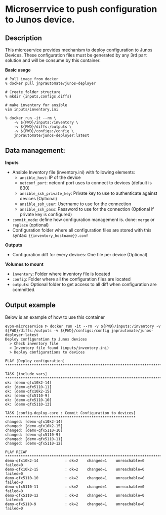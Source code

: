 # Microserrvice to push configuration to Junos device.

## Description

This microservice provides mechanism to deploy configuration to Junos Devices. These configuration files must be generated by any 3rd part solution and will be consume by this container.

__Basic usage__


```shell
# Pull image from docker
% docker pull jnprautomate/junos-deployer

# Create folder structure
% mkdir {inputs,configs,diffs}

# make inventory for ansible
vim inputs/inventory.ini

% docker run -it --rm \
	-v ${PWD}/inputs:/inventory \
	-v ${PWD}/diffs:/outputs \
	-v ${PWD}/configs:/config \
	jnprautomate/junos-deployer:latest
```

## Data management:

__Inputs__

- Ansible Inventory file (inventory.ini) with following elements:
    - `ansible_host`: IP of the device
    - `netconf_port`: netconf port uses to connect to devices (default is 830)
    - `ansible_ssh_private_key`: Private key to use to authenticate against devices (Optional)
    - `ansible_ssh_user`: Username to use for the connection
    - `ansible_ssh_pass`: Password to use for the connection (Optional if private key is configured)
- `commit_mode`: define how configuration management is. done: `merge` or `replace` (optional)
- Configuration folder where all configuration files are stored with this syntax: `{{inventory_hostname}}.conf`

__Outputs__

- Configuration diff for every devices: One file per device (Optional)

__Volumes to mount__

- `inventory`: Folder where inventory file is located
- `config`: Folder where all the configuration files are located
- `outputs`: Optional folder to get access to all diff when configuration are committed.

## Output example

Below is an example of how to use this container

```shell
evpn-microservice ᐅ docker run -it --rm -v ${PWD}/inputs:/inventory -v ${PWD}/diffs:/outputs -v ${PWD}/configs:/config jnprautomate/junos-deployer:latest
Deploy configuration to Junos devices
  > Check inventory file
  > Inventory file found (inputs/inventory.ini)
  > Deploy configurations to devices

PLAY [Deploy configuration] *******************************************************************************************

TASK [include_vars] ***************************************************************************************************
ok: [demo-qfx10k2-14]
ok: [demo-qfx5110-11]
ok: [demo-qfx10k2-15]
ok: [demo-qfx5110-9]
ok: [demo-qfx5110-10]
ok: [demo-qfx5110-12]

TASK [config-deploy-core : Commit Configuration to devices] ***********************************************************
changed: [demo-qfx10k2-14]
changed: [demo-qfx10k2-15]
changed: [demo-qfx5110-10]
changed: [demo-qfx5110-9]
changed: [demo-qfx5110-11]
changed: [demo-qfx5110-12]

PLAY RECAP ************************************************************************************************************
demo-qfx10k2-14            : ok=2    changed=1    unreachable=0    failed=0
demo-qfx10k2-15            : ok=2    changed=1    unreachable=0    failed=0
demo-qfx5110-10            : ok=2    changed=1    unreachable=0    failed=0
demo-qfx5110-11            : ok=2    changed=1    unreachable=0    failed=0
demo-qfx5110-12            : ok=2    changed=1    unreachable=0    failed=0
demo-qfx5110-9             : ok=2    changed=1    unreachable=0    failed=0
```